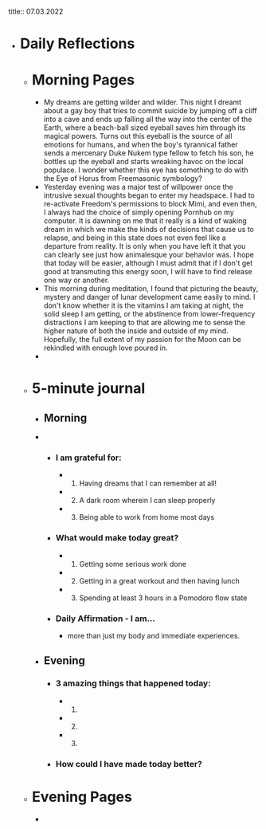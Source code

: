title:: 07.03.2022

- # Daily Reflections
	- # Morning Pages
		- My dreams are getting wilder and wilder. This night I dreamt about a gay boy that tries to commit suicide by jumping off a cliff into a cave and ends up falling all the way into the center of the Earth, where a beach-ball sized eyeball saves him through its magical powers. Turns out this eyeball is the source of all emotions for humans, and when the boy's tyrannical father sends a mercenary Duke Nukem type fellow to fetch his son, he bottles up the eyeball and starts wreaking havoc on the local populace. I wonder whether this eye has something to do with the Eye of Horus from Freemasonic symbology?
		- Yesterday evening was a major test of willpower once the intrusive sexual thoughts began to enter my headspace. I had to re-activate Freedom's permissions to block Mimi, and even then, I always had the choice of simply opening Pornhub on my computer. It is dawning on me that it really is a kind of waking dream in which we make the kinds of decisions that cause us to relapse, and being in this state does not even feel like a departure from reality. It is only when you have left it that you can clearly see just how animalesque your behavior was. I hope that today will be easier, although I must admit that if I don't get good at transmuting this energy soon, I will have to find release one way or another.
		- This morning during meditation, I found that picturing the beauty, mystery and danger of lunar development came easily to mind. I don't know whether it is the vitamins I am taking at night, the solid sleep I am getting, or the abstinence from lower-frequency distractions I am keeping to that are allowing me to sense the higher nature of both the inside and outside of my mind. Hopefully, the full extent of my passion for the Moon can be rekindled with enough love poured in.
		-
	- # 5-minute journal
		- ## Morning
		-
			- ### I am grateful for:
				- 1. Having dreams that I can remember at all!
				- 2. A dark room wherein I can sleep properly
				- 3. Being able to work from home most days
			- ### What would make today great?
				- 1. Getting some serious work done
				- 2. Getting in a great workout and then having lunch
				- 3. Spending at least 3 hours in a Pomodoro flow state
			- ### Daily Affirmation - I am...
				- more than just my body and immediate experiences.
		- ## Evening
			- ### 3 amazing things that happened today:
				- 1.
				- 2.
				- 3.
			- ### How could I have made today better?
	- # Evening Pages
		-